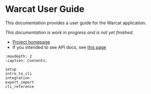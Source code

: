 # Warcat User Guide

This documentation provides a user guide for the Warcat application.

*This documentation is work in progress and is not yet finished.*

* [Project homepage](https://github.com/chfoo/warcat-rs)
* If you intended to see API docs, see [this page](https://docs.rs/warcat)

```{toctree}
:maxdepth: 2
:caption: Contents:

setup
intro_to_cli
integration
export_import
cli_reference
```
